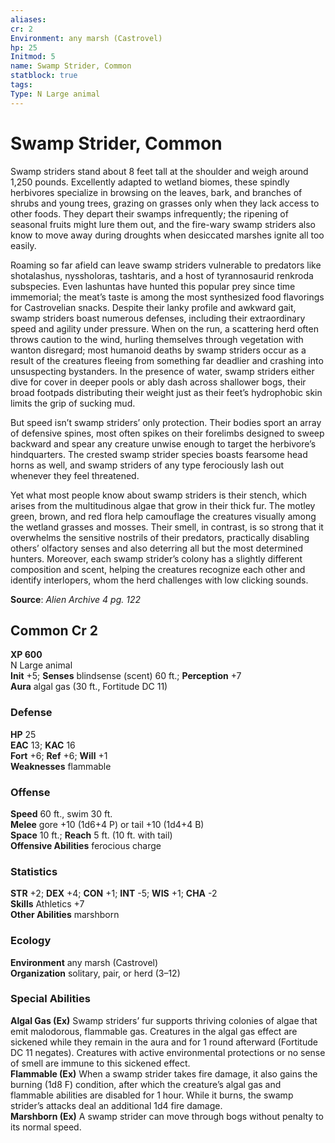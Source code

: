 ```yaml
---
aliases: 
cr: 2
Environment: any marsh (Castrovel)
hp: 25
Initmod: 5
name: Swamp Strider, Common
statblock: true
tags: 
Type: N Large animal
---
```


# Swamp Strider, Common

Swamp striders stand about 8 feet tall at the shoulder and weigh around 1,250 pounds. Excellently adapted to wetland biomes, these spindly herbivores specialize in browsing on the leaves, bark, and branches of shrubs and young trees, grazing on grasses only when they lack access to other foods. They depart their swamps infrequently; the ripening of seasonal fruits might lure them out, and the fire-wary swamp striders also know to move away during droughts when desiccated marshes ignite all too easily.

Roaming so far afield can leave swamp striders vulnerable to predators like shotalashus, nyssholoras, tashtaris, and a host of tyrannosaurid renkroda subspecies. Even lashuntas have hunted this popular prey since time immemorial; the meat’s taste is among the most synthesized food flavorings for Castrovelian snacks. Despite their lanky profile and awkward gait, swamp striders boast numerous defenses, including their extraordinary speed and agility under pressure. When on the run, a scattering herd often throws caution to the wind, hurling themselves through vegetation with wanton disregard; most humanoid deaths by swamp striders occur as a result of the creatures fleeing from something far deadlier and crashing into unsuspecting bystanders. In the presence of water, swamp striders either dive for cover in deeper pools or ably dash across shallower bogs, their broad footpads distributing their weight just as their feet’s hydrophobic skin limits the grip of sucking mud.

But speed isn’t swamp striders’ only protection. Their bodies sport an array of defensive spines, most often spikes on their forelimbs designed to sweep backward and spear any creature unwise enough to target the herbivore’s hindquarters. The crested swamp strider species boasts fearsome head horns as well, and swamp striders of any type ferociously lash out whenever they feel threatened.

Yet what most people know about swamp striders is their stench, which arises from the multitudinous algae that grow in their thick fur. The motley green, brown, and red flora help camouflage the creatures visually among the wetland grasses and mosses. Their smell, in contrast, is so strong that it overwhelms the sensitive nostrils of their predators, practically disabling others’ olfactory senses and also deterring all but the most determined hunters. Moreover, each swamp strider’s colony has a slightly different composition and scent, helping the creatures recognize each other and identify interlopers, whom the herd challenges with low clicking sounds.


**Source**:  _Alien Archive 4 pg. 122_

## Common Cr 2

**XP 600**  
N Large animal  
**Init** +5; **Senses** blindsense (scent) 60 ft.; **Perception** +7  
**Aura** algal gas (30 ft., Fortitude DC 11)

### Defense

**HP** 25  
**EAC** 13; **KAC** 16  
**Fort** +6; **Ref** +6; **Will** +1  
**Weaknesses** flammable

### Offense

**Speed** 60 ft., swim 30 ft.  
**Melee** gore +10 (1d6+4 P) or tail +10 (1d4+4 B)  
**Space** 10 ft.; **Reach** 5 ft. (10 ft. with tail)  
**Offensive Abilities** ferocious charge

### Statistics

**STR** +2; **DEX** +4; **CON** +1; **INT** -5; **WIS** +1; **CHA** -2  
**Skills** Athletics +7  
**Other Abilities** marshborn

### Ecology

**Environment** any marsh (Castrovel)  
**Organization** solitary, pair, or herd (3–12)

### Special Abilities

**Algal Gas (Ex)** Swamp striders’ fur supports thriving colonies of algae that emit malodorous, flammable gas. Creatures in the algal gas effect are sickened while they remain in the aura and for 1 round afterward (Fortitude DC 11 negates). Creatures with active environmental protections or no sense of smell are immune to this sickened effect.  
**Flammable (Ex)** When a swamp strider takes fire damage, it also gains the burning (1d8 F) condition, after which the creature’s algal gas and flammable abilities are disabled for 1 hour. While it burns, the swamp strider’s attacks deal an additional 1d4 fire damage.  
**Marshborn (Ex)** A swamp strider can move through bogs without penalty to its normal speed.
